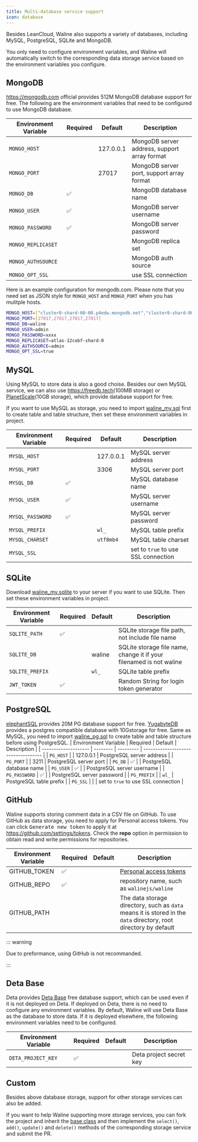 ```yaml
---
title: Multi-database service support
icon: database
---
```


Besides LeanCloud, Waline also supports a variety of databases, including MySQL, PostgreSQL, SQLite and MongoDB.

You only need to configure environment variables, and Waline will automatically switch to the corresponding data storage service based on the environment variables you configure.

<!-- more -->

## MongoDB

<https://mongodb.com> official provides 512M MongoDB database support for free. The following are the environment variables that need to be configured to use MongoDB database.

| Environment Variable | Required | Default   | Description                                  |
| -------------------- | -------- | --------- | -------------------------------------------- |
| `MONGO_HOST`         |          | 127.0.0.1 | MongoDB server address, support array format |
| `MONGO_PORT`         |          | 27017     | MongoDB server port, support array format    |
| `MONGO_DB`           | ✅       |           | MongoDB database name                        |
| `MONGO_USER`         | ✅       |           | MongoDB server username                      |
| `MONGO_PASSWORD`     | ✅       |           | MongoDB server password                      |
| `MONGO_REPLICASET`   |          |           | MongoDB replica set                          |
| `MONGO_AUTHSOURCE`   |          |           | MongoDB auth source                          |
| `MONGO_OPT_SSL`      |          |           | use SSL connection                           |

Here is an example configuration for mongodb.com. Please note that you need set as JSON style for `MONGO_HOST` and `MONGO_PORT` when you has mulitple hosts.

```bash
MONGO_HOST=["cluster0-shard-00-00.p4edw.mongodb.net","cluster0-shard-00-01.p4edw.mongodb.net","cluster0-shard-00-02.p4edw.mongodb.net"]
MONGO_PORT=[27017,27017,27017,27017]
MONGO_DB=waline
MONGO_USER=admin
MONGO_PASSWORD=xxxx
MONGO_REPLICASET=atlas-12cebf-shard-0
MONGO_AUTHSOURCE=admin
MONGO_OPT_SSL=true
```

## MySQL

Using MySQL to store data is also a good choise. Besides our own MySQL service, we can also use <https://freedb.tech>(100MB storage) or [PlanetScale](https://planetscale.com)(10GB storage), which provide database support for free.

If you want to use MySQL as storage, you need to import [waline_my.sql](https://github.com/walinejs/waline/blob/main/assets/waline_my.sql) first to create table and table structure, then set these environment variables in project.

| Environment Variable | Required | Default   | Description                         |
| -------------------- | -------- | --------- | ----------------------------------- |
| `MYSQL_HOST`         |          | 127.0.0.1 | MySQL server address                |
| `MYSQL_PORT`         |          | 3306      | MySQL server port                   |
| `MYSQL_DB`           | ✅       |           | MySQL database name                 |
| `MYSQL_USER`         | ✅       |           | MySQL server username               |
| `MYSQL_PASSWORD`     | ✅       |           | MySQL server password               |
| `MYSQL_PREFIX`       |          | `wl_`     | MySQL table prefix                  |
| `MYSQL_CHARSET`      |          | `utf8mb4` | MySQL table charset                 |
| `MYSQL_SSL`          |          |           | set to `true` to use SSL connection |

## SQLite

Download [waline_my.sqlite](https://github.com/walinejs/waline/blob/main/assets/waline_my.sqlite) to your server if you want to use SQLite. Then set these environment variables in project.

| Environment Variable | Required | Default | Description                                                         |
| -------------------- | -------- | ------- | ------------------------------------------------------------------- |
| `SQLITE_PATH`        | ✅       |         | SQLite storage file path, not include file name                     |
| `SQLITE_DB`          |          | waline  | SQLite storage file name, change it if your filenamed is not waline |
| `SQLITE_PREFIX`      |          | `wl_`   | SQLite table prefix                                                 |
| `JWT_TOKEN`          | ✅       |         | Random String for login token generator                             |

## PostgreSQL

[elephantSQL](https://www.elephantsql.com/) provides 20M PG database support for free.
[YugabyteDB](https://www.yugabyte.com/) provides a postgres compatible database with 10Gstorage for free.
Same as MySQL, you need to import [waline_pg.sql](https://github.com/walinejs/waline/blob/main/assets/waline_pg.sql) to create table and table structure before using PostgreSQL.
| Environment Variable | Required | Default | Description |
| -------------------- | -------- | --------- | ----------------------------------- |
| `PG_HOST` | | 127.0.0.1 | PostgreSQL server address |
| `PG_PORT` | | 3211 | PostgreSQL server port |
| `PG_DB` | ✅ | | PostgreSQL database name |
| `PG_USER` | ✅ | | PostgreSQL server username |
| `PG_PASSWORD` | ✅ | | PostgreSQL server password |
| `PG_PREFIX` | | `wl_` | PostgreSQL table prefix |
| `PG_SSL` | | | set to `true` to use SSL connection |

## GitHub

Waline supports storing comment data in a CSV file on GitHub. To use GitHub as data storage, you need to apply for Personal access tokens. You can click <kbd>Generate new token</kbd> to apply it at <https://github.com/settings/tokens>. Check the **repo** option in permission to obtain read and write permissions for repositories.

| Environment Variable | Required | Default | Description                                                                                                      |
| -------------------- | -------- | ------- | ---------------------------------------------------------------------------------------------------------------- |
| GITHUB_TOKEN         | ✅       |         | [Personal access tokens](https://github.com/settings/tokens)                                                     |
| GITHUB_REPO          | ✅       |         | repository name, such as `walinejs/waline`                                                                       |
| GITHUB_PATH          |          |         | The data storage directory, such as `data` means it is stored in the `data` directory, root directory by default |

::: warning

Due to preformance, using GitHub is not recommanded.

:::

## Deta Base

Deta provides [Deta Base](https://docs.deta.sh/docs/base/about) free database support, which can be used even if it is not deployed on Deta. If deployed on Deta, there is no need to configure any environment variables. By default, Waline will use Deta Base as the database to store data. If it is deployed elsewhere, the following environment variables need to be configured.

| Environment Variable | Required | Default | Description             |
| -------------------- | -------- | ------- | ----------------------- |
| `DETA_PROJECT_KEY`   | ✅       |         | Deta project secret key |

## Custom

Besides above database storage, support for other storage services can also be added.

If you want to help Waline supporting more storage services, you can fork the project and inherit the [base class](https://github.com/walinejs/waline/blob/main/packages/server/src/service/storage/base.js) and then implement the `select()`, `add()`, `update()` and `delete()` methods of the corresponding storage service and submit the PR.
